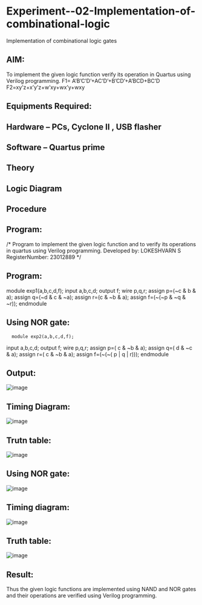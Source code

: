 # Experiment--02-Implementation-of-combinational-logic
Implementation of combinational logic gates
 
## AIM:
To implement the given logic function verify its operation in Quartus using Verilog programming.
 F1= A’B’C’D’+AC’D’+B’CD’+A’BCD+BC’D
F2=xy’z+x’y’z+w’xy+wx’y+wxy
 
 
 
## Equipments Required:
## Hardware – PCs, Cyclone II , USB flasher
## Software – Quartus prime


## Theory
 

## Logic Diagram
## Procedure
## Program:
/*
Program to implement the given logic function and to verify its operations in quartus using Verilog programming.
Developed by: LOKESHVARN S
RegisterNumber:  23012889
*/
## Program:
   module exp1(a,b,c,d,f);
   input a,b,c,d;
   output f;
   wire p,q,r;
   assign p=(~c & b & a);
   assign q=(~d & c & ~a);
   assign r=(c & ~b & a);
   assign f=(~(~p & ~q & ~r));
   endmodule
   ## Using NOR gate:
      module exp2(a,b,c,d,f);
   input a,b,c,d;
   output f;
   wire p,q,r;
   assign p=( c & ~b & a);
   assign q=( d & ~c & a);
   assign r=( c & ~b & a);
   assign f=(~(~( p | q | r)));
   endmodule
   ## Output:
   ![image](https://github.com/Lokeshvaran9600/Experiment--02-Implementation-of-combinational-logic-/assets/145972263/f80134f8-d5e3-47bb-863e-ba9735dc0cd0)
## Timing Diagram:
![image](https://github.com/Lokeshvaran9600/Experiment--02-Implementation-of-combinational-logic-/assets/145972263/9685d73f-a1b3-4fe4-8124-32b38af8a342)
## Trutn table:
![image](https://github.com/Lokeshvaran9600/Experiment--02-Implementation-of-combinational-logic-/assets/145972263/b2def3d7-9fed-4c02-b9e9-b10d0d95c368)
## Using NOR gate:
![image](https://github.com/Lokeshvaran9600/Experiment--02-Implementation-of-combinational-logic-/assets/145972263/126feca0-eff2-4601-82a9-308f318b0caa)
## Timing diagram:
![image](https://github.com/Lokeshvaran9600/Experiment--02-Implementation-of-combinational-logic-/assets/145972263/21180e1f-1abd-4456-9e4e-d00762e70d48)
## Truth table:
![image](https://github.com/Lokeshvaran9600/Experiment--02-Implementation-of-combinational-logic-/assets/145972263/e6e4e9af-b279-4efe-bc89-f0479da8d59c)
## Result:
Thus the given logic functions are implemented using NAND and NOR gates and their operations are verified using Verilog programming.
